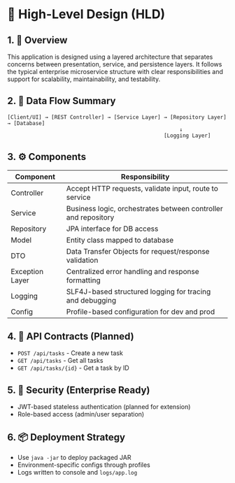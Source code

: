 # 🧱 High-Level Design (HLD)

## 1. 📌 **Overview**
This application is designed using a layered architecture that separates concerns between presentation, service, and persistence layers. It follows the typical enterprise microservice structure with clear responsibilities and support for scalability, maintainability, and testability.

## 2. 🔄 **Data Flow Summary**
```
[Client/UI] → [REST Controller] → [Service Layer] → [Repository Layer] → [Database]
                                                       ↓
                                                  [Logging Layer]
```

## 3. ⚙️ **Components**
| Component        | Responsibility                                                                 |
|------------------|----------------------------------------------------------------------------------|
| Controller       | Accept HTTP requests, validate input, route to service                          |
| Service          | Business logic, orchestrates between controller and repository                 |
| Repository       | JPA interface for DB access                                                     |
| Model            | Entity class mapped to database                                                 |
| DTO              | Data Transfer Objects for request/response validation                           |
| Exception Layer  | Centralized error handling and response formatting                              |
| Logging          | SLF4J-based structured logging for tracing and debugging                        |
| Config           | Profile-based configuration for dev and prod                                   |

## 4. 📘 **API Contracts** (Planned)
- `POST /api/tasks` - Create a new task
- `GET /api/tasks` - Get all tasks
- `GET /api/tasks/{id}` - Get a task by ID

## 5. 🔐 **Security (Enterprise Ready)**
- JWT-based stateless authentication (planned for extension)
- Role-based access (admin/user separation)

## 6. 📦 **Deployment Strategy**
- Use `java -jar` to deploy packaged JAR
- Environment-specific configs through profiles
- Logs written to console and `logs/app.log`
